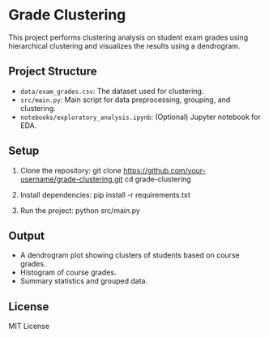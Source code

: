 # Grade Clustering

This project performs clustering analysis on student exam grades using hierarchical clustering and visualizes the results using a dendrogram.

## Project Structure

- `data/exam_grades.csv`: The dataset used for clustering.
- `src/main.py`: Main script for data preprocessing, grouping, and clustering.
- `notebooks/exploratory_analysis.ipynb`: (Optional) Jupyter notebook for EDA.

## Setup

1. Clone the repository:
git clone https://github.com/your-username/grade-clustering.git
cd grade-clustering

2. Install dependencies:
pip install -r requirements.txt


3. Run the project:
python src/main.py



## Output

- A dendrogram plot showing clusters of students based on course grades.
- Histogram of course grades.
- Summary statistics and grouped data.

## License

MIT License
